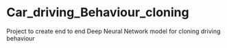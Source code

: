 # Car_driving_Behaviour_cloning
Project to create end to end Deep Neural Network model for cloning driving behaviour

